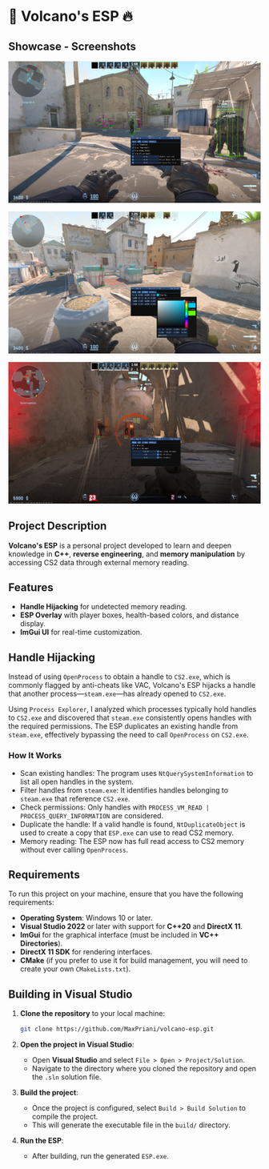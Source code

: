 # 🌋 **Volcano's ESP** 🔥

## **Showcase - Screenshots**

![ESP](https://github.com/MaxPriani/volcano-esp/blob/main/src/assets/images/1.png?raw=true)

![ESP](https://github.com/MaxPriani/volcano-esp/blob/main/src/assets/images/2.png?raw=true)

![ESP](https://github.com/MaxPriani/volcano-esp/blob/main/src/assets/images/3.png?raw=true)

## **Project Description**

**Volcano's ESP** is a personal project developed to learn and deepen knowledge in **C++**, **reverse engineering**, and **memory manipulation** by accessing CS2 data through external memory reading.

## **Features**

- **Handle Hijacking** for undetected memory reading.
- **ESP Overlay** with player boxes, health-based colors, and distance display.
- **ImGui UI** for real-time customization.

## **Handle Hijacking**

Instead of using `OpenProcess` to obtain a handle to `CS2.exe`, which is commonly flagged by anti-cheats like VAC, Volcano's ESP hijacks a handle that another process—`steam.exe`—has already opened to `CS2.exe`.

Using `Process Explorer`, I analyzed which processes typically hold handles to `CS2.exe` and discovered that `steam.exe` consistently opens handles with the required permissions. The ESP duplicates an existing handle from `steam.exe`, effectively bypassing the need to call `OpenProcess` on `CS2.exe`.

### How It Works

- Scan existing handles: The program uses `NtQuerySystemInformation` to list all open handles in the system.
- Filter handles from `steam.exe`: It identifies handles belonging to `steam.exe` that reference `CS2.exe`.
- Check permissions: Only handles with `PROCESS_VM_READ | PROCESS_QUERY_INFORMATION` are considered.
- Duplicate the handle: If a valid handle is found, `NtDuplicateObject` is used to create a copy that `ESP.exe` can use to read CS2 memory.
- Memory reading: The ESP now has full read access to CS2 memory without ever calling `OpenProcess`.

## **Requirements**

To run this project on your machine, ensure that you have the following requirements:

- **Operating System**: Windows 10 or later.
- **Visual Studio 2022** or later with support for **C++20** and **DirectX 11**.
- **ImGui** for the graphical interface (must be included in **VC++ Directories**).
- **DirectX 11 SDK** for rendering interfaces.
- **CMake** (if you prefer to use it for build management, you will need to create your own `CMakeLists.txt`).

## **Building in Visual Studio**

1. **Clone the repository** to your local machine:
   ```bash
   git clone https://github.com/MaxPriani/volcano-esp.git
   ```
   
2. **Open the project in Visual Studio**:
   - Open **Visual Studio** and select `File > Open > Project/Solution`.
   - Navigate to the directory where you cloned the repository and open the `.sln` solution file.

3. **Build the project**:
   - Once the project is configured, select `Build > Build Solution` to compile the project.
   - This will generate the executable file in the `build/` directory.

4. **Run the ESP**:
   - After building, run the generated `ESP.exe`.